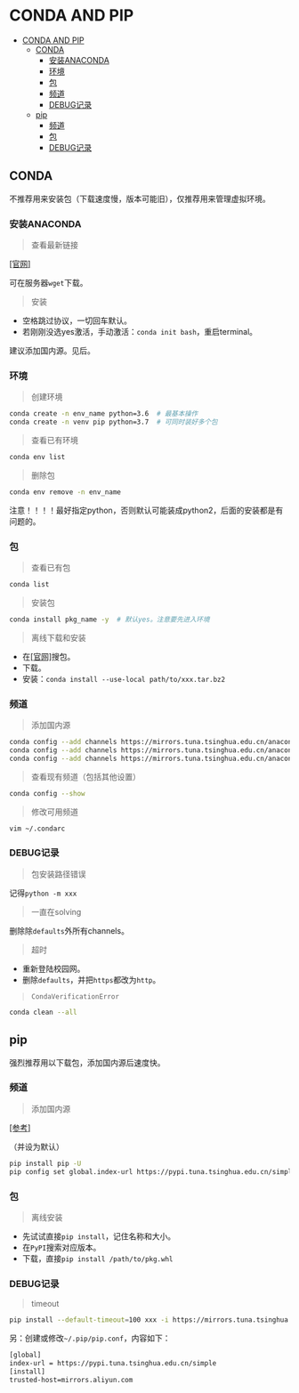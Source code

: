 # CONDA AND PIP

- [CONDA AND PIP](#conda-and-pip)
  - [CONDA](#conda)
    - [安装ANACONDA](#安装anaconda)
    - [环境](#环境)
    - [包](#包)
    - [频道](#频道)
    - [DEBUG记录](#debug记录)
  - [pip](#pip)
    - [频道](#频道-1)
    - [包](#包-1)
    - [DEBUG记录](#debug记录-1)

## CONDA

不推荐用来安装包（下载速度慢，版本可能旧），仅推荐用来管理虚拟环境。

### 安装ANACONDA

> 查看最新链接

[[官网]](https://repo.anaconda.com/archive/)

可在服务器`wget`下载。

> 安装

- 空格跳过协议，一切回车默认。
- 若刚刚没选yes激活，手动激活：`conda init bash`，重启terminal。

建议添加国内源。见后。

### 环境

> 创建环境

```bash
conda create -n env_name python=3.6  # 最基本操作
conda create -n venv pip python=3.7  # 可同时装好多个包
```

> 查看已有环境

```bash
conda env list
```

> 删除包

```bash
conda env remove -n env_name
```

注意！！！！最好指定python，否则默认可能装成python2，后面的安装都是有问题的。

### 包

> 查看已有包

```bash
conda list
```

> 安装包

```bash
conda install pkg_name -y  # 默认yes。注意要先进入环境
```

> 离线下载和安装

- 在[[官网]](https://anaconda.org/anaconda/repo)搜包。
- 下载。
- 安装：`conda install --use-local path/to/xxx.tar.bz2`

### 频道

> 添加国内源

```bash
conda config --add channels https://mirrors.tuna.tsinghua.edu.cn/anaconda/pkgs/free/
conda config --add channels https://mirrors.tuna.tsinghua.edu.cn/anaconda/cloud/conda-forge
conda config --add channels https://mirrors.tuna.tsinghua.edu.cn/anaconda/cloud/msys2/
```

> 查看现有频道（包括其他设置）

```bash
conda config --show
```

> 修改可用频道

```bash
vim ~/.condarc
```

### DEBUG记录

> 包安装路径错误

记得`python -m xxx`

> 一直在solving

删除除`defaults`外所有channels。

> 超时

- 重新登陆校园网。
- 删除`defaults`，并把`https`都改为`http`。

> `CondaVerificationError`

```bash
conda clean --all
```

## pip

强烈推荐用以下载包，添加国内源后速度快。

### 频道

> 添加国内源

[[参考]](https://mirrors.tuna.tsinghua.edu.cn/help/pypi/)

（并设为默认）

```bash
pip install pip -U
pip config set global.index-url https://pypi.tuna.tsinghua.edu.cn/simple
```

### 包

> 离线安装

- 先试试直接`pip install`，记住名称和大小。
- 在`PyPI`搜索对应版本。
- 下载，直接`pip install /path/to/pkg.whl`

### DEBUG记录

> timeout

```bash
pip install --default-timeout=100 xxx -i https://mirrors.tuna.tsinghua.edu.cn/pypi/web/simple/
```

另：创建或修改`~/.pip/pip.conf`，内容如下：

```txt
[global]
index-url = https://pypi.tuna.tsinghua.edu.cn/simple
[install]
trusted-host=mirrors.aliyun.com
```

